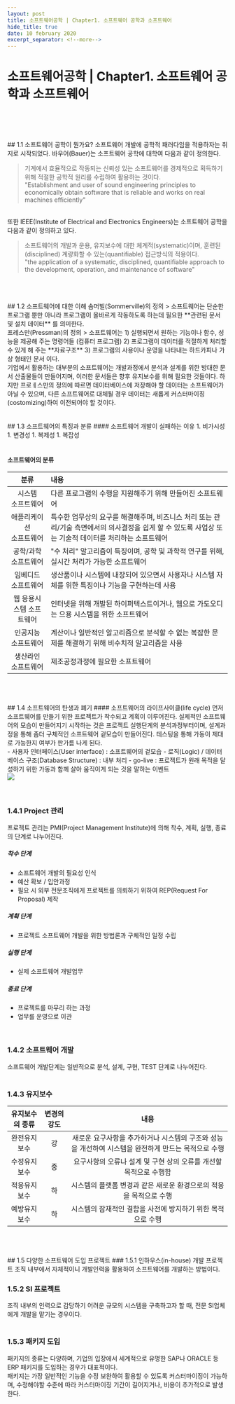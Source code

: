```yaml
---
layout: post
title: 소프트웨어공학 | Chapter1. 소프트웨어 공학과 소프트웨어
hide_title: true     
date: 10 february 2020
excerpt_separator: <!--more-->
---
```


# 소프트웨어공학 | Chapter1. 소프트웨어 공학과 소프트웨어
<br>
<br>
<br>
<br>
## 1.1 소프트웨어 공학이 뭔가요?
<!--more-->
소프트웨어 개발에 공학적 패러다임을 적용하자는 취지로 시작되었다.   
바우어(Bauer)는 소프트웨어 공학에 대학여 다음과 같이 정의한다.  
<br>

> 기계에서 효율적으로 작동되는 신뢰성 있는 소프트웨어를 경제적으로 획득하기 위해 적절한 공학적 원리를 수립하여 활용하는 것이다.  
"Establishment and user of sound engineering principles to economically obtain software that is reliable and works on real machines efficiently"

<br>
또한 IEEE(Institute of Electrical and Electronics Engineers)는 소프트웨어 공학을 다음과 같이 정의하고 있다.
<br>

> 소프트웨어의 개발과 운용, 유지보수에 대한 체계적(systematic)이며, 훈련된(disciplined) 계량화할 수 있는(quantifiable) 접근방식의 적용이다.  
"the application of a systematic, disciplined, quantifiable approach to the development, operation, and maintenance of software"

<br>
<br>
<br>
## 1.2 소프트웨어에 대한 이해
솜머빌(Sommerville)의 정의
> 소프트웨어는 단순한 프로그램 뿐만 아니라 프로그램이 올바르게 작동하도록 하는데 필요한 **관련된 문서 및 설치 데이터** 를 의미한다.

<br>
프레스만(Pressman)의 정의
> 소프트웨어는  
1) 실행되면서 원하는 기능이나 함수, 성능을 제공해 주는 명령어들 (컴퓨터 프로그램)  
2) 프로그램이 데이터를 적절하게 처리할 수 있게 해 주는 **자료구조**  
3) 프로그램의 사용이나 운영을 나타내는 하드카피나 가상 형태인 문서  
이다.

<br>
기업에서 활용하는 대부분의 소프트웨어는 개발과정에서 분석과 설계를 위한 방대한 문서 산출물들이 만들어지며, 이러한 문서들은 향후 유지보수를 위해 필요한 것들이다.  
하지만 프로ㅔ스만의 정의에 따르면 데이터베이스에 저장해야 할 데이터는 소프트웨어가 아닐 수 있으며, 다른 소프트웨어로 대체될 경우 데이터는 새롭게 커스터마이징(costomizing)하여 이전되어야 할 것이다.
<br>
<br>
<br>
## 1.3 소프트웨어의 특징과 분류
#### 소프트웨어 개발이 실패하는 이유
1. 비가시성
1. 변경성
1. 복제성
1. 복잡성

<br>
<br>

#### 소프트웨어의 분류

분류 | 내용
:-------: | :---
시스템<br>소프트웨어 | 다른 프로그램의 수행을 지원해주기 위해 만들어진 소프트웨어
애플리케이션<br>소프트웨어 | 특수한 업무상의 요구를 해결해주며, 비즈니스 처리 또는 관리/기술 측면에서의 의사결정을 쉽게 할 수 있도록 사업상 또는 기술적 데이터를 처리하는 소프트웨어
공학/과학 소프트웨어 | "수 처리" 알고리즘이 특징이며, 공학 및 과학적 연구를 위해, 실시간 처리가 가능한 소프트웨어
임베디드 소프트웨어 | 생산품이나 시스템에 내장되어 있으면서 사용자나 시스템 자체를 위한 특징이나 기능을 구현하는데 사용
웹 응용시스템 소프트웨어 | 인터넷을 위해 개발된 하이퍼텍스트이거나, 웹으로 가도오디는 으용 시스템을 위한 소프트웨어
인공지능 소프트웨어 | 계산이나 일반적인 알고리즘으로 분석할 수 없는 복잡한 문제를 해결하기 위해 비수치적 알고리즘을 사용
생산라인 소프트웨어 | 제조공정과정에 필요한 소프트웨어

<br>
<br>
<br>
## 1.4 소프트웨어의 탄생과 폐기
#### 소프트웨어의 라이프사이클(life cycle)
먼저 소프트웨어를 만들기 위한 프로젝트가 착수되고 계획이 이루어진다.  
실제적인 소프트웨어의 모습이 만들어지기 시작하는 것은 프로젝트 실행단계의 분석과정부터이며, 설계과정을 통해 좀더 구체적인 소프트웨어 겉모습이 만들어진다.  
테스팅을 통해 가동이 제대로 가능한지 여부가 판가름 나게 된다.  
<br>
- 사용자 인터페이스(User interface) : 소프트웨어의 겉모습
- 로직(Logic) / 데이터베이스 구조(Database Structure) : 내부 처리
- go-live : 프로젝트가 원래 목적을 달성하기 위한 가동과 함께 살아 움직이게 되는 것을 말하는 이벤트
<br>
<img src="/assets/img/pexels/software.jpeg">
<br>
<br>
<br>

### 1.4.1 Project 관리
프로젝트 관리는 PMI(Project Management Institute)에 의해 착수, 계획, 실행, 종료의 단계로 나누어진다.  

##### 착수 단계
- 소프트웨어 개발의 필요성 인식
- 예산 확보 / 입안과정
- 필요 시 외부 전문조직에게 프로젝트를 의뢰하기 위하여 REP(Request For Proposal) 제작  

##### 계획 단계
- 프로젝트 소프트웨어 개발을 위한 방법론과 구체적인 일정 수립  

##### 실행 단계
- 실제 소프트웨어 개발업무  

##### 종료 단계
- 프로젝트를 마무리 하는 과정
- 업무를 운영으로 이관  
<br>

### 1.4.2 소프트웨어 개발
소프트웨어 개발단계는 일반적으로 분석, 설계, 구현, TEST 단계로 나누어진다.  
<br>

### 1.4.3 유지보수

유지보수의 종류 | 변경의 강도 | 내용
:---: | :---: | :---:
완전유지보수 | 강 | 새로운 요구사항을 추가하거나 시스템의 구조와 성능을 개선하여 시스템을 완전하게 만드는 목적으로 수행
수정유지보수 | 중 | 요구사항의 오류나 설계 및 구현 상의 오류를 개선할 목적으로 수행함
적응유지보수 | 하 | 시스템의 플랫폼 변경과 같은 새로운 환경으로의 적응을 목적으로 수행
예방유지보수 | 하 | 시스템의 잠재적인 결함을 사전에 방지하기 위한 목적으로 수행

<br>
<br>
<br>
## 1.5 다양한 소프트웨어 도입 프로젝트
### 1.5.1 인하우스(in-house) 개발 프로젝트
조직 내부에서 자체적이니 개발인력을 활용하여 소프트웨어를 개발하는 방법이다.  
<br>

### 1.5.2 SI 프로젝트
조직 내부의 인력으로 감당하기 어려운 규모의 시스템을 구축하고자 할 때, 전문 SI업체에게 개발을 맡기는 경우이다.  
<br>

### 1.5.3 패키지 도입
패키지의 종류는 다양하며, 기업의 입장에서 세계적으로 유명한 SAP나 ORACLE 등 ERP 패키지를 도입하는 경우가 대표적이다.  
패키지는 가장 일반적인 기능을 수정 보완하여 활용할 수 있도록 커스터마이징이 가능하며, 수정해야할 수준에 따라 커스터마이징 기간이 길어지거나, 비용이 추가적으로 발생한다.
